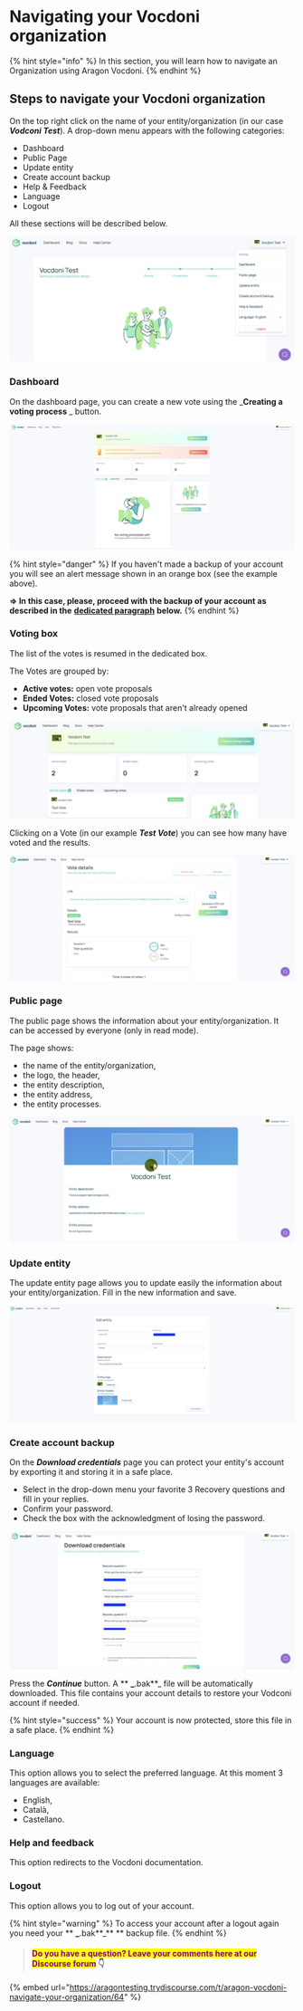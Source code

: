 # Navigating your Vocdoni organization

{% hint style="info" %}
In this section, you will learn how to navigate an Organization using Aragon Vocdoni.
{% endhint %}

## Steps to navigate your Vocdoni organization

On the top right click on the name of your entity/organization (in our case _**Vodconi Test**_). A drop-down menu appears with the following categories:

* Dashboard
* Public Page
* Update entity
* Create account backup
* Help & Feedback
* Language
* Logout

All these sections will be described below.

![Drop down menu](<../../../../.gitbook/assets/Schermata 2022-03-07 alle 11.39.51 (1).png>)

### Dashboard

On the dashboard page, you can create a new vote using the _**Creating a voting process** _ button.&#x20;

![Dashboard page](<../../../../.gitbook/assets/Schermata 2022-03-07 alle 13.06.27.png>)

{% hint style="danger" %}
If you haven't made a backup of your account you will see an alert message shown in an orange box (see the example above).

**=> In this case, please, proceed with the backup of your account as described in the** [**dedicated paragraph**](./#create-account-backup) **below.**
{% endhint %}

### Voting box

The list of the votes is resumed in the dedicated box.&#x20;

The Votes are grouped by:

* **Active votes:** open vote proposals
* **Ended Votes:** closed vote proposals
* **Upcoming Votes:** vote proposals that aren't already opened

![Vote box](<../../../../.gitbook/assets/Schermata 2022-03-07 alle 22.50.22.png>)

Clicking on a Vote (in our example _**Test Vote**_) you can see how many have voted and the results.&#x20;

![Voting Results](<../../../../.gitbook/assets/Schermata 2022-03-07 alle 22.51.00.png>)

### Public page

The public page shows the information about your entity/organization. It can be accessed by everyone (only in read mode).&#x20;

The page shows:&#x20;

* the name of the entity/organization,&#x20;
* the logo, the header,&#x20;
* the entity description,&#x20;
* the entity address,
* the entity processes.

![Public page](<../../../../.gitbook/assets/Schermata 2022-03-07 alle 14.24.50.png>)

### Update entity

The update entity page allows you to update easily the information about your entity/organization. Fill in the new information and save.

![](<../../../../.gitbook/assets/Schermata 2022-03-07 alle 14.27.18.png>)

### Create account backup <a href="#createaccountbackup" id="createaccountbackup"></a>

On the _**Download credentials**_ page you can protect your entity's account by exporting it and storing it in a safe place.&#x20;

* Select in the drop-down menu your favorite 3 Recovery questions and fill in your replies.&#x20;
* Confirm your password.
* Check the box with the acknowledgment of losing the password.

![Create account backup](<../../../../.gitbook/assets/Schermata 2022-03-07 alle 14.12.30.png>)

Press the _**Continue**_ button. A ** **_**.bak**_ file will be automatically downloaded. This file contains your account details to restore your Vodconi account if needed.&#x20;

{% hint style="success" %}
Your account is now protected, store this file in a safe place.&#x20;
{% endhint %}

### Language

This option allows you to select the preferred language. At this moment 3 languages are available:

* English,
* Català,
* Castellano.

### Help and feedback

This option redirects to the Vocdoni documentation.

### Logout

This option allows you to log out of your account.&#x20;

{% hint style="warning" %}
To access your account after a logout again you need your ** **_**.bak**_** ** backup file.
{% endhint %}





> #### <mark style="color:purple;">Do you have a question? Leave your comments here at our Discourse forum</mark> 👇

{% embed url="https://aragontesting.trydiscourse.com/t/aragon-vocdoni-navigate-your-organization/64" %}
